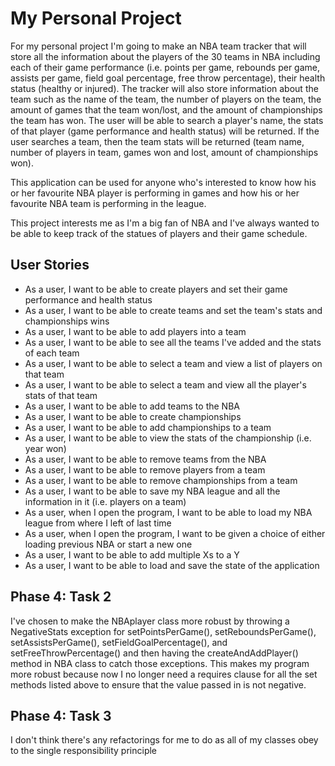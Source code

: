 # My Personal Project

For my personal project I'm going to make an NBA team tracker that will store all the information about the players of 
the 30 teams in NBA including each of their game performance (i.e. points per game, rebounds per game, assists per game, 
field goal percentage, free throw percentage), their health status (healthy or injured). The tracker will also store 
information about the team such as the name of the team, the number of players on the team, the amount of games that 
the team won/lost, and the amount of championships the team has won. The user will be able to search a player's name, 
the stats of that player (game performance and health status) will be returned. If the user searches a team, then the 
team stats will be returned (team name, number of players in team, games won and lost, amount of championships won). 

This application can be used for anyone who's interested to know how his or her favourite NBA player is performing in 
games and how his or her favourite NBA team is performing in the league. 

This project interests me as I'm a big fan of NBA and I've always wanted to be able 
to keep track of the statues of players and their game schedule.

## User Stories

- As a user, I want to be able to create players and set their game performance and health status
- As a user, I want to be able to create teams and set the team's stats and championships wins
- As a user, I want to be able to add players into a team
- As a user, I want to be able to see all the teams I've added and the stats of each team
- As a user, I want to be able to select a team and view a list of players on that team
- As a user, I want to be able to select a team and view all the player's stats of that team
- As a user, I want to be able to add teams to the NBA
- As a user, I want to be able to create championships
- As a user, I want to be able to add championships to a team
- As a user, I want to be able to view the stats of the championship (i.e. year won)
- As a user, I want to be able to remove teams from the NBA
- As a user, I want to be able to remove players from a team
- As a user, I want to be able to remove championships from a team
- As a user, I want to be able to save my NBA league and all the information in it (i.e. players on a team)
- As a user, when I open the program, I want to be able to load my NBA league from where I left of last time
- As a user, when I open the program, I want to be given a choice of either loading previous NBA or start a new one
- As a user, I want to be able to add multiple Xs to a Y
- As a user, I want to be able to load and save the state of the application

## Phase 4: Task 2

I've chosen to make the NBAplayer class more robust by throwing a NegativeStats exception for setPointsPerGame(), 
setReboundsPerGame(), setAssistsPerGame(), setFieldGoalPercentage(), and setFreeThrowPercentage() and then having the
createAndAddPlayer() method in NBA class to catch those exceptions. This makes my program more robust because now 
I no longer need a requires clause for all the set methods listed above to ensure that the value passed in is not
negative.

## Phase 4: Task 3

I don't think there's any refactorings for me to do as all of my classes obey to the single responsibility principle